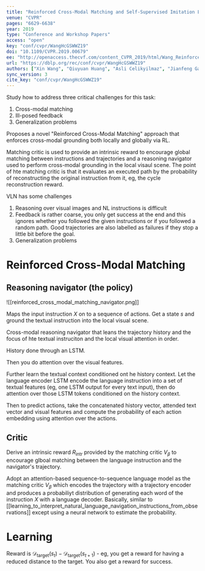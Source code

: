```yaml
---
title: "Reinforced Cross-Modal Matching and Self-Supervised Imitation Learning for Vision-Language Navigation."
venue: "CVPR"
pages: "6629-6638"
year: 2019
type: "Conference and Workshop Papers"
access: "open"
key: "conf/cvpr/WangHcGSWWZ19"
doi: "10.1109/CVPR.2019.00679"
ee: "http://openaccess.thecvf.com/content_CVPR_2019/html/Wang_Reinforced_Cross-Modal_Matching_and_Self-Supervised_Imitation_Learning_for_Vision-Language_Navigation_CVPR_2019_paper.html"
url: "https://dblp.org/rec/conf/cvpr/WangHcGSWWZ19"
authors: ["Xin Wang", "Qiuyuan Huang", "Asli Celikyilmaz", "Jianfeng Gao", "Dinghan Shen", "Yuan-Fang Wang", "William Yang Wang", "Lei Zhang"]
sync_version: 3
cite_key: "conf/cvpr/WangHcGSWWZ19"
---
```


Study how to address three critical challenges for this task:

1. Cross-modal matching
2. Ill-posed feedback
3. Generalization problems

Proposes a novel "Reinforced Cross-Modal Matching" approach that enforces cross-modal grounding both locally and globally via RL.

Matching critic is used to provide an intrinsic reward to encourage global matching between instructions and trajectories and a reasoning navigator used to perform cross-modal grounding in the local visaul scene. The point of hte matching critic is that it evaluates an executed path by the probability of reconstructing the original instruction from it, eg, the cycle reconstruction reward.

VLN has some challenges

1. Reasoning over visual images and NL instructions is difficult
2. Feedback is rather coarse, you only get success at the end and this ignores whether you followed the given instructions or if you followed a random path. Good trajectories are also labelled as failures if they stop a little bit before the goal.
3. Generalization problems

# Reinforced Cross-Modal Matching

## Reasoning navigator (the policy)

![[reinforced_cross_modal_matching_navigator.png]]

Maps the input instruction $X$ on to a sequence of actions. Get a state $s$ and ground the textual instruction into the local visual scene.

Cross-modal reasoning navigator that leans the trajectory history and the focus of hte textual instruciton and the local visual attention in order.

History done through an LSTM.

Then you do attention over the visual features.

Further learn the textual context conditioned ont he history context. Let the language encoder LSTM encode the language instruction into a set of textual features (eg, one LSTM output for every text input), then do attention over those LSTM tokens conditioned on the history context.

Then to predict actions, take the concatenated history vector, attended text vector and visual features and compute the probability of each action embedding using attention over the actions.

## Critic

Derive an intrinsic reward $R_{\text{intr}}$ provided by the matching critic $V_{\beta}$ to encourage glboal matching between the language instruction and the navigator's trajectory.

Adopt an attention-based sequence-to-sequence language model as the matching critic $V_{\beta}$ which encodes the trajectory with a trajectory encoder and produces a probabiliyt distribution of generating each word of the instruction $X$ with a language decoder. Basically, similar to [[learning_to_interpret_natural_language_navigation_instructions_from_observations]] except using a neural network to estimate the probability.

# Learning

Reward is $\mathcal{D}_{\text{target}}(s_t) - \mathcal{D}_{\text{target}}(s_{t + 1})$ - eg, you get a reward for having a reduced distance to the target. You also get a reward for success.